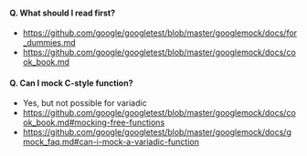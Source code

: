 #### Q. What should I read first?
- https://github.com/google/googletest/blob/master/googlemock/docs/for_dummies.md
- https://github.com/google/googletest/blob/master/googlemock/docs/cook_book.md

#### Q. Can I mock C-style function?
- Yes, but not possible for variadic
- https://github.com/google/googletest/blob/master/googlemock/docs/cook_book.md#mocking-free-functions
- https://github.com/google/googletest/blob/master/googlemock/docs/gmock_faq.md#can-i-mock-a-variadic-function

